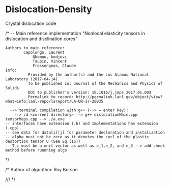 # Dislocation-Density
Crystal dislocation code

/*
    -- Main reference implementation "Nonlocal elasticity tensors in dislocation and disclination cores"
	  
    Authors to main reference: 
            Capolungo, Laurent
		        Gbemou, kodjovi
		        Taupin, Vincent
		        Fressengeas, Claude
    Info:        
		      Provided by the author(s) and the Los Alamos National Laboratory (2017-04-14).
		      To be published in: Journal of the Mechanics and Physics of Solids
		      DOI to publisher's version: 10.1016/j.jmps.2017.01.003
		      Permalink to record: http://permalink.lanl.gov/object/view?what=info:lanl-repo/lareport/LA-UR-17-20035

	  --> terminal compilation with g++ (--> = enter key):
		--> cd <current directory> --> g++ dislocationMain.cpp tensorMaps.cpp --> ./a.exe
    -- interfaces have extension (.h) and Implementations hav extension (.cpp).
    -- see data for data[i][j] for parameter decloration and instalization
    -- alpha must not be zero as it denotes the curl of the plastic destortion tensor U (See Eq.(15))
    -- T_i must be a unit vector as well as e_1,e_2, and e_3 --> add check method before runnning algo
*/

/*
 Author of algorithm:       Roy Burson
              
///
*/
